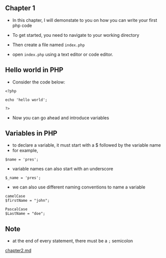 ## Chapter 1
- In this chapter, I will demonstate to you on how you can write your first php code

- To get started, you need to navigate to your working directory 
- Then create a file named ```index.php```
- open ```index.php``` using a text editor or code editor.

## Hello world in PHP
- Consider the code below:
```
<?php   

echo 'hello world';

?>

```
- Now you can go ahead and introduce variables

## Variables in PHP

- to declare a variable, it must start with a $ followed by the variable name
- for example,
```
$name = 'pres';

```

- variable names can also start with an underscore
```
$_name = 'pres';
```

- we can also use different naming conventions to name a variable
```
camelCase
$firstName = "john";
```

```
PascalCase
$LastName = "doe";
```

## Note
- at the end of every statement, there must be a ```;``` semicolon


[chapter2.md](./chapter2.md)